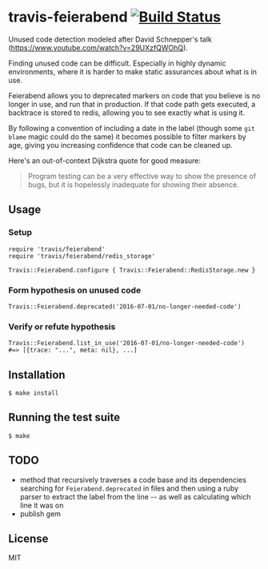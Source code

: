 # travis-feierabend [![Build Status](https://travis-ci.org/travis-ci/travis-feierabend.svg?branch=master)](https://travis-ci.org/travis-ci/travis-feierabend)

Unused code detection modeled after David Schnepper's talk (https://www.youtube.com/watch?v=29UXzfQWOhQ).

Finding unused code can be difficult. Especially in highly dynamic environments, where it is harder to make static assurances about what is in use.

Feierabend allows you to deprecated markers on code that you believe is no longer in use, and run that in production. If that code path gets executed, a backtrace is stored to redis, allowing you to see exactly what is using it.

By following a convention of including a date in the label (though some `git blame` magic could do the same) it becomes possible to filter markers by age, giving you increasing confidence that code can be cleaned up.

Here's an out-of-context Dijkstra quote for good measure:

> Program testing can be a very effective way to show the presence of bugs, but it is hopelessly inadequate for showing their absence.

## Usage

### Setup

    require 'travis/feierabend'
    require 'travis/feierabend/redis_storage'

    Travis::Feierabend.configure { Travis::Feierabend::RedisStorage.new }

### Form hypothesis on unused code

    Travis::Feierabend.deprecated('2016-07-01/no-longer-needed-code')

### Verify or refute hypothesis

    Travis::Feierabend.list_in_use('2016-07-01/no-longer-needed-code')
    #=> [{trace: "...", meta: nil}, ...]

## Installation

    $ make install

## Running the test suite

    $ make

## TODO

* method that recursively traverses a code base and its dependencies searching for `Feierabend.deprecated` in files and then using a ruby parser to extract the label from the line -- as well as calculating which line it was on
* publish gem

## License

MIT
